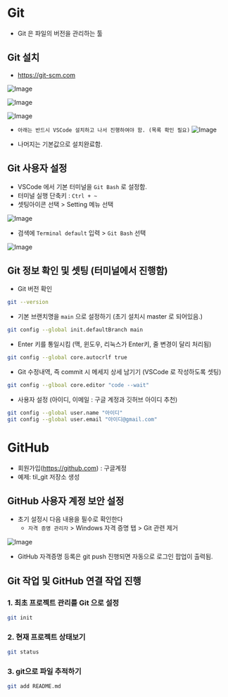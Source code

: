 # Git

- Git 은 파일의 버전을 관리하는 툴

## Git 설치

- https://git-scm.com

![Image](https://github.com/user-attachments/assets/e5ad66c5-c900-4416-a51e-b92244e223c1)

![Image](https://github.com/user-attachments/assets/7e90b3ee-5d0c-4069-8450-990b1f4f21fe)

![Image](https://github.com/user-attachments/assets/b95b39f3-35bd-489f-8ef5-e46b311d841c)

- `아래는 반드시 VSCode 설치하고 나서 진행하여야 함. (목록 확인 필요)`
![Image](https://github.com/user-attachments/assets/b0f1f9d9-4b02-40f4-b2ec-26e7f9b18f28)

- 나머지는 기본값으로 설치완료함.


## Git 사용자 설정

- VSCode 에서 기본 터미널을 `Git Bash` 로 설정함.
- 터미널 실행 단축키 : `Ctrl + ~`
- 셋팅아이콘 선택 > Setting 메뉴 선택

![Image](https://github.com/user-attachments/assets/7b534707-9f9c-4a2c-b179-61efa5f2452c)

- 검색에 `Terminal default` 입력 > `Git Bash` 선택

![Image](https://github.com/user-attachments/assets/48d6afd9-bd8f-4843-81fb-868a615d1355)


## Git 정보 확인 및 셋팅 (터미널에서 진행함)

- Git 버전 확인

```bash
git --version 
```

- 기본 브랜치명을 `main` 으로 설정하기 (초기 설치시 master 로 되어있음.)

```bash
git config --global init.defaultBranch main
```

- Enter 키를 통일시킴 (맥, 윈도우, 리눅스가 Enter키, 줄 변경이 달리 처리됨)

```bash
git config --global core.autocrlf true
```

- Git 수정내역, 즉 commit 시 메세지 상세 남기기 (VSCode 로 작성하도록 셋팅)

```bash
git config --glboal core.editor "code --wait"
```

- 사용자 설정 (아이디, 이메일 : 구글 계정과 깃허브 아이디 추천)

```bash
git config --global user.name "아이디"
git config --global user.email "아이디@gmail.com"
```


# GitHub

- 회원가입(https://github.com) : 구글계정
- 예제: til_git 저장소 생성


## GitHub 사용자 계정 보안 설정

- 초기 설정시 다음 내용을 필수로 확인한다
  - `자격 증명 관리자` > Windows 자격 증명 탭 > Git 관련 제거

![Image](https://github.com/user-attachments/assets/c2e627f9-d2fb-46be-bfd2-6107a231b073)

- GitHub 자격증명 등록은 git push 진행되면 자동으로 로그인 팝업이 출력됨.

## Git 작업 및 GitHub 연결 작업 진행

### 1. 최초 프로젝트 관리를 Git 으로 설정

```bash
git init
```

### 2. 현재 프로젝트 상태보기

```bash
git status 
```

### 3. git으로 파일 추적하기

```bash
git add README.md
```
